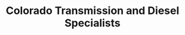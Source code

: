 ---
title: "Colorado Transmission and Diesel Specialists"
url: /fort-lupton/colorado-transmission-and-diesel-specialists/
shop: car repair
---